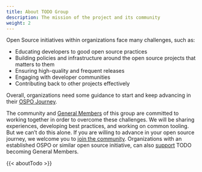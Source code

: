 ```yaml
---
title: About TODO Group
description: The mission of the project and its community
weight: 2
---
```


Open Source initiatives within organizations face many challenges, such as: 

* Educating developers to good open source practices
* Building policies and infrastructure around the open source projects that matters to them
* Ensuring high-quality and frequent releases
* Engaging with developer communities
* Contributing back to other projects effectively

Overall, organizations need some guidance to start and keep advancing in 
their [OSPO Journey](https://linuxfoundation.org/wp-content/uploads/LFResearch_OSPO_Report.pdf).

The community and [General Members](../members) of this group are committed to working together in order to overcome these challenges. We will be sharing experiences, developing best
practices, and working on common tooling. But we can’t do this alone. If you are willing to advance in your open source journey, we welcome you to [join the community](../community). 
Organizations with an established OSPO or similar open source initiative, can also [support](../join) TODO becoming General Members.

{{< aboutTodo >}}
